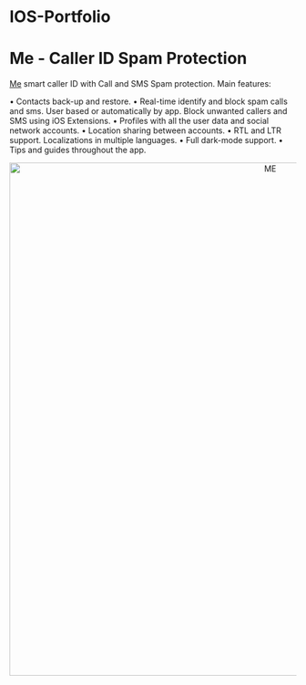 # IOS-Portfolio
# Me - Caller ID Spam Protection 
[Me](https://testflight.apple.com/join/6HxO0iLE) smart caller ID with Call and SMS Spam protection.
Main features:

• Contacts back-up and restore.
• Real-time identify and block spam calls and sms. User based or automatically by app. Block unwanted callers and SMS using iOS Extensions.
• Profiles with all the user data and social network accounts.
• Location sharing between accounts.
• RTL and LTR support. Localizations in multiple languages.
• Full dark-mode support.
• Tips and guides throughout the app.

<p align="center">
<img src="images/image.png" width="900" title="ME">
</p>
